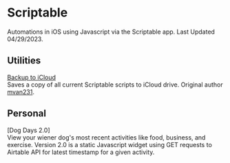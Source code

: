 # Scriptable
Automations in iOS using Javascript via the Scriptable app. Last Updated 04/29/2023.

## Utilities
[Backup to iCloud](https://github.com/calikasten/scriptable-scripts/blob/main/Backup%20to%20iCloud.js) <br>
Saves a copy of all current Scriptable scripts to iCloud drive. Original author [mvan231](https://github.com/mvan231).

## Personal
[Dog Days 2.0] </br>
View your wiener dog's most recent activities like food, business, and exercise. Version 2.0 is a static Javascript widget using GET requests to Airtable API for latest timestamp for a given activity.
